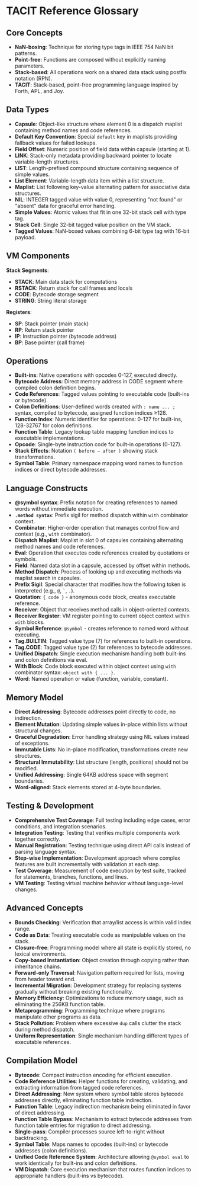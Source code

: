 # TACIT Reference Glossary

## Core Concepts

- **NaN-boxing**: Technique for storing type tags in IEEE 754 NaN bit patterns.
- **Point-free**: Functions are composed without explicitly naming parameters.
- **Stack-based**: All operations work on a shared data stack using postfix notation (RPN).
- **TACIT**: Stack-based, point-free programming language inspired by Forth, APL, and Joy.

## Data Types

- **Capsule**: Object-like structure where element 0 is a dispatch maplist containing method names and code references.
- **Default Key Convention**: Special `default` key in maplists providing fallback values for failed lookups.
- **Field Offset**: Numeric position of field data within capsule (starting at 1).
- **LINK**: Stack-only metadata providing backward pointer to locate variable-length structures.
- **LIST**: Length-prefixed compound structure containing sequence of simple values.
- **List Element**: Variable-length data item within a list structure.
- **Maplist**: List following key-value alternating pattern for associative data structures.
- **NIL**: INTEGER tagged value with value 0, representing "not found" or "absent" data for graceful error handling.
- **Simple Values**: Atomic values that fit in one 32-bit stack cell with type tag.
- **Stack Cell**: Single 32-bit tagged value position on the VM stack.
- **Tagged Values**: NaN-boxed values combining 6-bit type tag with 16-bit payload.

## VM Components

**Stack Segments**:
- **STACK**: Main data stack for computations
- **RSTACK**: Return stack for call frames and locals
- **CODE**: Bytecode storage segment  
- **STRING**: String literal storage

**Registers**:
- **SP**: Stack pointer (main stack)
- **RP**: Return stack pointer  
- **IP**: Instruction pointer (bytecode address)
- **BP**: Base pointer (call frame)

## Operations

- **Built-ins**: Native operations with opcodes 0-127, executed directly.
- **Bytecode Address**: Direct memory address in CODE segment where compiled colon definition begins.
- **Code References**: Tagged values pointing to executable code (built-ins or bytecode).
- **Colon Definitions**: User-defined words created with `: name ... ;` syntax, compiled to bytecode, assigned function indices ≥128.
- **Function Index**: Numeric identifier for operations: 0-127 for built-ins, 128-32767 for colon definitions.
- **Function Table**: Legacy lookup table mapping function indices to executable implementations.
- **Opcode**: Single-byte instruction code for built-in operations (0-127).
- **Stack Effects**: Notation `( before — after )` showing stack transformations.
- **Symbol Table**: Primary namespace mapping word names to function indices or direct bytecode addresses.

## Language Constructs

- **@symbol syntax**: Prefix notation for creating references to named words without immediate execution.
- **`.method syntax`**: Prefix sigil for method dispatch within `with` combinator context.
- **Combinator**: Higher-order operation that manages control flow and context (e.g., `with` combinator).
- **Dispatch Maplist**: Maplist in slot 0 of capsules containing alternating method names and code references.
- **Eval**: Operation that executes code references created by quotations or symbols.
- **Field**: Named data slot in a capsule, accessed by offset within methods.
- **Method Dispatch**: Process of looking up and executing methods via maplist search in capsules.
- **Prefix Sigil**: Special character that modifies how the following token is interpreted (e.g., `@`, `` ` ``, `.`).
- **Quotation**: `{ code }` - anonymous code block, creates executable reference.
- **Receiver**: Object that receives method calls in object-oriented contexts.
- **Receiver Register**: VM register pointing to current object context within `with` blocks.
- **Symbol Reference**: `@symbol` - creates reference to named word without executing.
- **Tag.BUILTIN**: Tagged value type (7) for references to built-in operations.
- **Tag.CODE**: Tagged value type (2) for references to bytecode addresses.
- **Unified Dispatch**: Single execution mechanism handling both built-ins and colon definitions via eval.
- **With Block**: Code block executed within object context using `with` combinator syntax: `object with { ... }`.
- **Word**: Named operation or value (function, variable, constant).

## Memory Model

- **Direct Addressing**: Bytecode addresses point directly to code, no indirection.
- **Element Mutation**: Updating simple values in-place within lists without structural changes.
- **Graceful Degradation**: Error handling strategy using NIL values instead of exceptions.
- **Immutable Lists**: No in-place modification, transformations create new structures.
- **Structural Immutability**: List structure (length, positions) should not be modified.
- **Unified Addressing**: Single 64KB address space with segment boundaries.
- **Word-aligned**: Stack elements stored at 4-byte boundaries.

## Testing & Development

- **Comprehensive Test Coverage**: Full testing including edge cases, error conditions, and integration scenarios.
- **Integration Testing**: Testing that verifies multiple components work together correctly.
- **Manual Registration**: Testing technique using direct API calls instead of parsing language syntax.
- **Step-wise Implementation**: Development approach where complex features are built incrementally with validation at each step.
- **Test Coverage**: Measurement of code execution by test suite, tracked for statements, branches, functions, and lines.
- **VM Testing**: Testing virtual machine behavior without language-level changes.

## Advanced Concepts

- **Bounds Checking**: Verification that array/list access is within valid index range.
- **Code as Data**: Treating executable code as manipulable values on the stack.
- **Closure-free**: Programming model where all state is explicitly stored, no lexical environments.
- **Copy-based Instantiation**: Object creation through copying rather than inheritance chains.
- **Forward-only Traversal**: Navigation pattern required for lists, moving from header toward end.
- **Incremental Migration**: Development strategy for replacing systems gradually without breaking existing functionality.
- **Memory Efficiency**: Optimizations to reduce memory usage, such as eliminating the 256KB function table.
- **Metaprogramming**: Programming technique where programs manipulate other programs as data.
- **Stack Pollution**: Problem where excessive `dup` calls clutter the stack during method dispatch.
- **Uniform Representation**: Single mechanism handling different types of executable references.

## Compilation Model

- **Bytecode**: Compact instruction encoding for efficient execution.
- **Code Reference Utilities**: Helper functions for creating, validating, and extracting information from tagged code references.
- **Direct Addressing**: New system where symbol table stores bytecode addresses directly, eliminating function table indirection.
- **Function Table**: Legacy indirection mechanism being eliminated in favor of direct addressing.
- **Function Table Bypass**: Mechanism to extract bytecode addresses from function table entries for migration to direct addressing.
- **Single-pass**: Compiler processes source left-to-right without backtracking.
- **Symbol Table**: Maps names to opcodes (built-ins) or bytecode addresses (colon definitions).
- **Unified Code Reference System**: Architecture allowing `@symbol eval` to work identically for built-ins and colon definitions.
- **VM Dispatch**: Core execution mechanism that routes function indices to appropriate handlers (built-ins vs bytecode).
